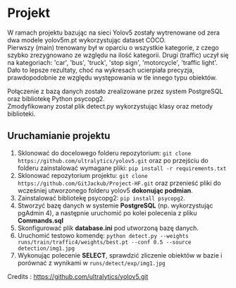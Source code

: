 # Projekt
W ramach projektu bazując na sieci Yolov5 zostały wytrenowane od zera dwa modele yolov5m.pt wykorzystując dataset COCO.\
Pierwszy (main) trenowany był w oparciu o wszystkie kategorie, z czego szybko zrezygnowano ze względu na ilość kategorii.
Drugi (traffic) uczył się na kategoriach: 'car', 'bus', 'truck', 'stop sign', 'motorcycle', 'traffic light'.
Dało to lepsze rezultaty, choć na wykresach ucierpiała precyzja, prawdopodobnie ze względu występowania w tle innego typu obiektów.

Połączenie z bazą danych zostało zrealizowane przez system PostgreSQL oraz bibliotekę Python psycopg2.\
Zmodyfikowany został plik detect.py wykorzystując klasy oraz metody biblioteki.


## Uruchamianie projektu
1. Sklonować do docelowego folderu repozytorium:  ```git clone https://github.com/ultralytics/yolov5.git```
   oraz po przejściu do folderu zainstalować wymagane pliki: ```pip install -r requirements.txt```
2. Sklonować repozytorium projektu:  ```git clone https://github.com/GitJackub/Project-HF.git```
   oraz przenieść pliki do wcześniej utworzonego folderu yolov5 **dokonując podmian**.
3. Zainstalować bibliotekę psycopg2:  ```pip install psycopg2```.
4. Stworzyć bazę danych w systemie **PostgreSQL** (np. wykorzystując pgAdmin 4), a następnie uruchomić po kolei polecenia z pliku **Commands.sql**
5. Skonfigurować plik **database.ini** pod utworzoną bazę danych.
6. Uruchomić testowo komendę:  ```python detect.py --weights runs/train/traffic4/weights/best.pt --conf 0.5 --source detection/img1.jpg```
7. Wykonując polecenie **SELECT**, sprawdzić zliczenie obiektów w bazie i porównać z wynikami w ```runs/detect/exp/img1.jpg```


Credits : https://github.com/ultralytics/yolov5.git
